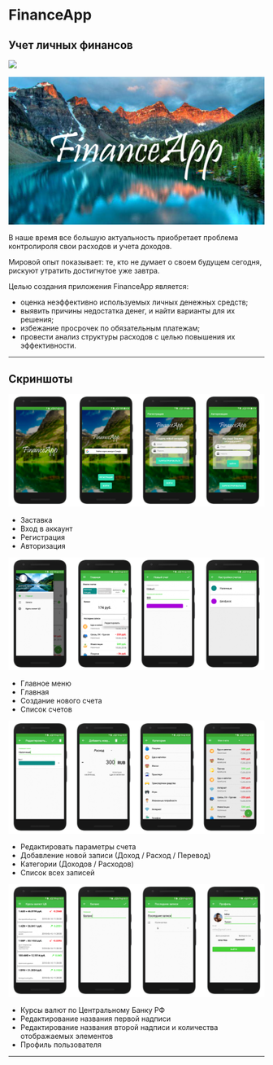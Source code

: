 # FinanceApp
## Учет личных финансов

<img src="file:///C:\Users\Dima\Desktop\README\screenshots/banner2.png" />

![Basic](https://github.com/Dmitry374/FinanceApp/blob/master/screenshots/banner2.png)

В наше время все большую актуальность приобретает проблема контролироля свои расходов и учета доходов.

Мировой опыт показывает: те, кто не думает о своем будущем сегодня, рискуют утратить достигнутое уже завтра.

Целью создания приложения FinanceApp является:

* оценка неэффективно используемых личных денежных средств; 
* выявить причины недостатка денег, и найти варианты для их решения; 
* избежание просрочек по обязательным платежам; 
* провести анализ структуры расходов с целью повышения их эффективности.

---

## Скриншоты

<!-- ![Basic](file:///C:/Users/Dima/Desktop/md/screenshots/s1.png) -->

![Basic](https://github.com/Dmitry374/FinanceApp/blob/master/screenshots/s1.png)

* Заставка
* Вход в аккаунт
* Регистрация
* Авторизация

![Basic](https://github.com/Dmitry374/FinanceApp/blob/master/screenshots/s2.png)

* Главное меню
* Главная
* Создание нового счета
* Список счетов

![Basic](https://github.com/Dmitry374/FinanceApp/blob/master/screenshots/s3.png)

* Редактировать параметры счета
* Добавление новой записи (Доход / Расход / Перевод)
* Категории (Доходов / Расходов)
* Список всех записей

![Basic](https://github.com/Dmitry374/FinanceApp/blob/master/screenshots/s4.png)

* Курсы валют по Центральному Банку РФ
* Редактирование названия первой надписи
* Редактирование названия второй надписи и количества отображаемых элементов
* Профиль пользователя

---

